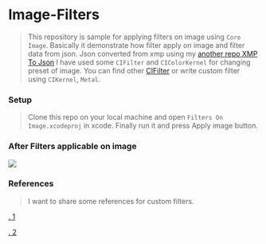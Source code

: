 # Image-Filters

> This repository is sample for applying filters on image using `Core Image`. Basically it demonstrate how filter apply 
> on image and filter data from json. Json converted from xmp using my   [another repo XMP To Json](https://github.com/macvinod/XMP-To-Json) 
>I have used some `CIFilter` and `CIColorKernel` for changing preset of image. You can find other [CIFilter](https://cifilter.io/)  or write custom filter using `CIKernel`, `Metal`.



### Setup

> Clone this repo on your local machine and open `Filters On Image.xcodeproj` in xcode. Finally run it and press Apply image button.

### After Filters applicable on image

![](https://github.com/macvinod/Image-Filters/blob/master/Filters%20On%20Image/Filters%20On%20Image/afterFilter.png)


### References
> I want to share some references for custom filters.

[.  1  ](https://github.com/FlexMonkey/Filterpedia) 

[.   2  ](https://github.com/Silence-GitHub/BBMetalImage)
 

